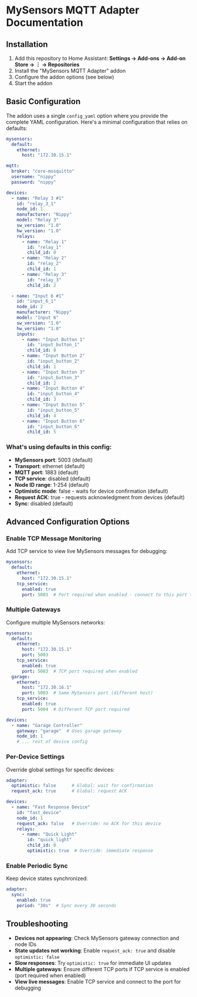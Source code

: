 # MySensors MQTT Adapter Documentation

## Installation

1. Add this repository to Home Assistant: **Settings → Add-ons → Add-on Store → ⋮ → Repositories**
2. Install the "MySensors MQTT Adapter" addon
3. Configure the addon options (see below)
4. Start the addon

## Basic Configuration

The addon uses a single `config_yaml` option where you provide the complete YAML configuration. Here's a minimal configuration that relies on defaults:

```yaml
mysensors:
  default:
    ethernet:
      host: "172.30.15.1"

mqtt:
  broker: "core-mosquitto"
  username: "nippy"
  password: "nippy"

devices:
  - name: "Relay 3 #1"
    id: "relay_3_1"
    node_id: 1
    manufacturer: "Nippy"
    model: "Relay 3"
    sw_version: "1.0"
    hw_version: "1.0"
    relays:
      - name: "Relay 1"
        id: "relay_1"
        child_id: 0
      - name: "Relay 2"
        id: "relay_2"
        child_id: 1
      - name: "Relay 3"
        id: "relay_3"
        child_id: 2

  - name: "Input 6 #1"
    id: "input_6_1"
    node_id: 2
    manufacturer: "Nippy"
    model: "Input 6"
    sw_version: "1.0"
    hw_version: "1.0"
    inputs:
      - name: "Input Button 1"
        id: "input_button_1"
        child_id: 0
      - name: "Input Button 2"
        id: "input_button_2"
        child_id: 1
      - name: "Input Button 3"
        id: "input_button_3"
        child_id: 2
      - name: "Input Button 4"
        id: "input_button_4"
        child_id: 3
      - name: "Input Button 5"
        id: "input_button_5"
        child_id: 4
      - name: "Input Button 6"
        id: "input_button_6"
        child_id: 5
```

### What's using defaults in this config:
- **MySensors port**: 5003 (default)
- **Transport**: ethernet (default)
- **MQTT port**: 1883 (default)  
- **TCP service**: disabled (default)
- **Node ID range**: 1-254 (default)
- **Optimistic mode**: false - waits for device confirmation (default)
- **Request ACK**: true - requests acknowledgment from devices (default)
- **Sync**: disabled (default)

## Advanced Configuration Options

### Enable TCP Message Monitoring
Add TCP service to view live MySensors messages for debugging:

```yaml
mysensors:
  default:
    ethernet:
      host: "172.30.15.1"
    tcp_service:
      enabled: true
      port: 5003  # Port required when enabled - connect to this port to view messages
```

### Multiple Gateways
Configure multiple MySensors networks:

```yaml
mysensors:
  default:
    ethernet:
      host: "172.30.15.1"
      port: 5003
    tcp_service:
      enabled: true
      port: 5003  # TCP port required when enabled
  garage:
    ethernet:
      host: "172.30.16.1"
      port: 5003  # Same MySensors port (different host)
    tcp_service:
      enabled: true
      port: 5004  # Different TCP port required

devices:
  - name: "Garage Controller"
    gateway: "garage"  # Uses garage gateway
    node_id: 1
    # ... rest of device config
```

### Per-Device Settings
Override global settings for specific devices:

```yaml
adapter:
  optimistic: false      # Global: wait for confirmation
  request_ack: true      # Global: request ACK

devices:
  - name: "Fast Response Device"
    id: "fast_device"
    node_id: 1
    request_ack: false   # Override: no ACK for this device
    relays:
      - name: "Quick Light"
        id: "quick_light"
        child_id: 0
        optimistic: true  # Override: immediate response
```

### Enable Periodic Sync
Keep device states synchronized:

```yaml
adapter:
  sync:
    enabled: true
    period: "30s"  # Sync every 30 seconds
```

## Troubleshooting

- **Devices not appearing**: Check MySensors gateway connection and node IDs
- **State updates not working**: Enable `request_ack: true` and disable `optimistic: false`
- **Slow responses**: Try `optimistic: true` for immediate UI updates
- **Multiple gateways**: Ensure different TCP ports if TCP service is enabled (port required when enabled)
- **View live messages**: Enable TCP service and connect to the port for debugging